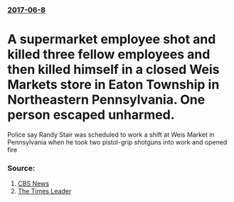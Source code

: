 ### [2017-06-8](/news/2017/06/8/index.md)

# A supermarket employee shot and killed three fellow employees and then killed himself in a closed Weis Markets store in Eaton Township  in Northeastern Pennsylvania. One person escaped unharmed. 

Police say Randy Stair was scheduled to work a shift at Weis Market in Pennsylvania when he took two pistol-grip shotguns into work and opened fire


### Source:

1. [CBS News](http://www.cbsnews.com/news/weis-supermarket-employee-brought-two-guns-to-work-killed-3-and-self-cops/)
2. [The Times Leader](http://thetimes-tribune.com/news/details-emerging-of-murder-suicide-at-wyoming-county-market-1.2203457)

